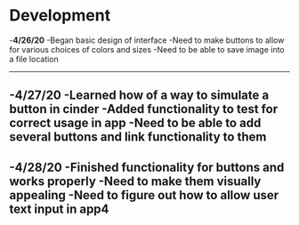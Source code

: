 # Development
-**4/26/20** 
    -Began basic design of interface
    -Need to make buttons to allow for various choices of colors and sizes
    -Need to be able to save image into a file location    

---
-**4/27/20** 
    -Learned how of a way to simulate a button in cinder
    -Added functionality to test for correct usage in app
    -Need to be able to add several buttons and link functionality to them
---
-**4/28/20** 
    -Finished functionality for buttons and works properly
    -Need to make them visually appealing
    -Need to figure out how to allow user text input in app4
---
